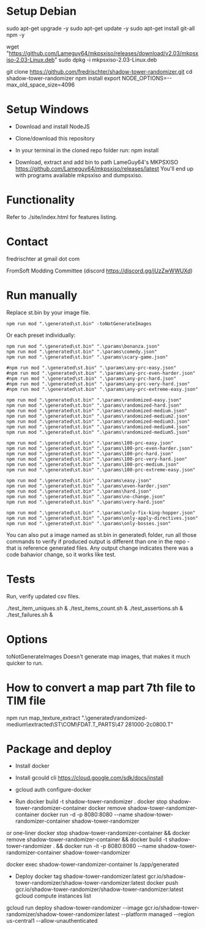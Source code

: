 # Setup Debian

sudo apt-get upgrade -y
sudo apt-get update -y
sudo apt-get install git-all npm -y

wget "https://github.com/Lameguy64/mkpsxiso/releases/download/v2.03/mkpsxiso-2.03-Linux.deb"
sudo dpkg -i mkpsxiso-2.03-Linux.deb

git clone https://github.com/fredrischter/shadow-tower-randomizer.git
cd shadow-tower-randomizer
npm install
export NODE_OPTIONS=--max_old_space_size=4096

# Setup Windows

- Download and install NodeJS

- Clone/download this repository

- In your terminal in the cloned repo folder run:
npm install

- Download, extract and add bin to path LameGuy64's MKPSXISO https://github.com/Lameguy64/mkpsxiso/releases/latest
You'll end up with programs available mkpsxiso and dumpsxiso.

# Functionality

Refer to ./site/index.html for features listing.

# Contact

fredrischter at gmail dot com

FromSoft Modding Committee (discord https://discord.gg/jUzZwWWUXd)

# Run manually

Replace st.bin by your image file.

```
npm run mod ".\generated\st.bin" -toNotGenerateImages
```

Or each preset individually:

```
npm run mod ".\generated\st.bin" ".\params\bonanza.json"
npm run mod ".\generated\st.bin" ".\params\comedy.json"
npm run mod ".\generated\st.bin" ".\params\scary-game.json"

#npm run mod ".\generated\st.bin" ".\params\any-prc-easy.json"
#npm run mod ".\generated\st.bin" ".\params\any-prc-even-harder.json"
#npm run mod ".\generated\st.bin" ".\params\any-prc-hard.json"
#npm run mod ".\generated\st.bin" ".\params\any-prc-very-hard.json"
#npm run mod ".\generated\st.bin" ".\params\any-prc-extreme-easy.json"

npm run mod ".\generated\st.bin" ".\params\randomized-easy.json"
npm run mod ".\generated\st.bin" ".\params\randomized-hard.json"
npm run mod ".\generated\st.bin" ".\params\randomized-medium.json"
npm run mod ".\generated\st.bin" ".\params\randomized-medium2.json"
npm run mod ".\generated\st.bin" ".\params\randomized-medium3.json"
npm run mod ".\generated\st.bin" ".\params\randomized-medium4.json"
npm run mod ".\generated\st.bin" ".\params\randomized-medium5.json"

npm run mod ".\generated\st.bin" ".\params\100-prc-easy.json"
npm run mod ".\generated\st.bin" ".\params\100-prc-even-harder.json"
npm run mod ".\generated\st.bin" ".\params\100-prc-hard.json"
npm run mod ".\generated\st.bin" ".\params\100-prc-very-hard.json"
npm run mod ".\generated\st.bin" ".\params\100-prc-medium.json"
npm run mod ".\generated\st.bin" ".\params\100-prc-extreme-easy.json"

npm run mod ".\generated\st.bin" ".\params\easy.json"
npm run mod ".\generated\st.bin" ".\params\even-harder.json"
npm run mod ".\generated\st.bin" ".\params\hard.json"
npm run mod ".\generated\st.bin" ".\params\no-change.json"
npm run mod ".\generated\st.bin" ".\params\very-hard.json"

npm run mod ".\generated\st.bin" ".\params\only-fix-king-hopper.json"
npm run mod ".\generated\st.bin" ".\params\only-apply-directives.json"
npm run mod ".\generated\st.bin" ".\params\only-bosses.json"
```

You can also put a image named as st.bin in generated\ folder, run all those commands to verify if produced output is different than one in the repo - that is reference generated files. Any output change indicates there was a code bahavior change, so it works like test.

# Tests

Run, verify updated csv files.

./test_item_uniques.sh & ./test_items_count.sh & ./test_assertions.sh & ./test_failures.sh &

# Options

toNotGenerateImages Doesn't generate map images, that makes it much quicker to run.

# How to convert a map part 7th file to TIM file

npm run map_texture_extract ".\generated\randomized-medium\extracted\ST\COM\FDAT.T_PARTS\47 281000-2c0800.T"

# Package and deploy

- Install docker
- Install gcould cli https://cloud.google.com/sdk/docs/install
- gcloud auth configure-docker

- Run
docker build -t shadow-tower-randomizer .
docker stop shadow-tower-randomizer-container
docker remove shadow-tower-randomizer-container
docker run -d -p 8080:8080 --name shadow-tower-randomizer-container shadow-tower-randomizer

or one-liner
docker stop shadow-tower-randomizer-container && docker remove shadow-tower-randomizer-container && docker build -t shadow-tower-randomizer . && docker run -it -p 8080:8080 --name shadow-tower-randomizer-container shadow-tower-randomizer

docker exec shadow-tower-randomizer-container ls /app/generated

- Deploy
docker tag shadow-tower-randomizer:latest gcr.io/shadow-tower-randomizer/shadow-tower-randomizer:latest
docker push gcr.io/shadow-tower-randomizer/shadow-tower-randomizer:latest
gcloud compute instances list

gcloud run deploy shadow-tower-randomizer --image gcr.io/shadow-tower-randomizer/shadow-tower-randomizer:latest --platform managed --region us-central1 --allow-unauthenticated
